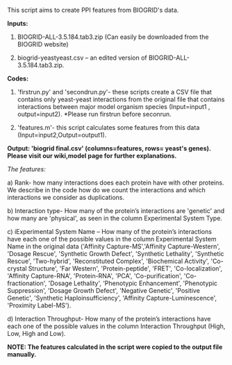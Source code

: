 This script aims to create PPI features from BIOGRID's data.

**Inputs:**

1.	BIOGRID-ALL-3.5.184.tab3.zip (Can easily be downloaded from the BIOGRID website) 

2.	biogrid-yeastyeast.csv – an edited version of BIOGRID-ALL-3.5.184.tab3.zip.

**Codes:**

1.	'firstrun.py' and 'secondrun.py'- these scripts create a CSV file that contains only yeast-yeast interactions from the original file that contains interactions between major model organism species (Input=input1 , output=input2).
*Please run firstrun before seconrun.

2.	'features.m'- this script calculates some features from this data (Input=input2,Output=output1).

**Output: 'biogrid final.csv' (columns=features, rows= yeast's genes). Please visit our wiki,model page for further explanations.**  

*The features:*

a)	Rank- how many interactions does each protein have with other proteins. We describe in the code how do we count the interactions and which interactions we consider as duplications. 

b)	Interaction type- How many of the protein’s interactions are 'genetic' and how many are 'physical', as seen in the column Experimental System Type.

c)	iExperimental System Name – How many of the protein’s interactions have each one of the possible values in the column Experimental System Name in the original data ('Affinity Capture-MS','Affinity Capture-Western', 'Dosage Rescue', 'Synthetic Growth Defect', 'Synthetic Lethality', 'Synthetic Rescue', 'Two-hybrid', 'Reconstituted Complex', 'Biochemical Activity', 'Co-crystal Structure', 'Far Western', 'Protein-peptide', 'FRET', 'Co-localization', 'Affinity Capture-RNA', 'Protein-RNA', 'PCA', 'Co-purification', 'Co-fractionation', 'Dosage Lethality', 'Phenotypic Enhancement', 'Phenotypic Suppression', 'Dosage Growth Defect', 'Negative Genetic', 'Positive Genetic', 'Synthetic Haploinsufficiency', 'Affinity Capture-Luminescence', 'Proximity Label-MS'). 

d)	Interaction Throughput- How many of the protein’s interactions have each one of the possible values in the column Interaction Throughput (High, Low, High and Low).

**NOTE: The features calculated in the script were copied to the output file manually.**
